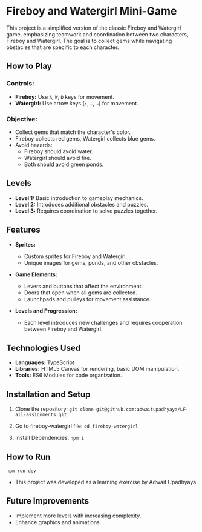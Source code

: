# Fireboy and Watergirl Mini-Game

This project is a simplified version of the classic Fireboy and Watergirl game, emphasizing teamwork and coordination between two characters, Fireboy and Watergirl. The goal is to collect gems while navigating obstacles that are specific to each character.

## How to Play

### Controls:
- **Fireboy:** Use `A`, `W`, `D` keys for movement.
- **Watergirl:** Use arrow keys (`↑`, `←`, `→`) for movement.

### Objective:
- Collect gems that match the character's color.
- Fireboy collects red gems, Watergirl collects blue gems.
- Avoid hazards:
  - Fireboy should avoid water.
  - Watergirl should avoid fire.
  - Both should avoid green ponds.

## Levels

- **Level 1:** Basic introduction to gameplay mechanics.
- **Level 2:** Introduces additional obstacles and puzzles.
- **Level 3:** Requires coordination to solve puzzles together.

## Features

- **Sprites:**
  - Custom sprites for Fireboy and Watergirl.
  - Unique images for gems, ponds, and other obstacles.

- **Game Elements:**
  - Levers and buttons that affect the environment.
  - Doors that open when all gems are collected.
  - Launchpads and pulleys for movement assistance.

- **Levels and Progression:**
  - Each level introduces new challenges and requires cooperation between Fireboy and Watergirl.

## Technologies Used

- **Languages:** TypeScript
- **Libraries:** HTML5 Canvas for rendering, basic DOM manipulation.
- **Tools:** ES6 Modules for code organization.

## Installation and Setup

1. Clone the repository:
```git clone git@github.com:adwaitupadhyaya/LF-all-assignments.git```

2. Go to fireboy-watergirl file:
```cd fireboy-watergirl```

3. Install Dependencies:
```npm i``` 

## How to Run
```npm run dev```

- This project was developed as a learning exercise by Adwait Upadhyaya

## Future Improvements
- Implement more levels with increasing complexity.
- Enhance graphics and animations.



